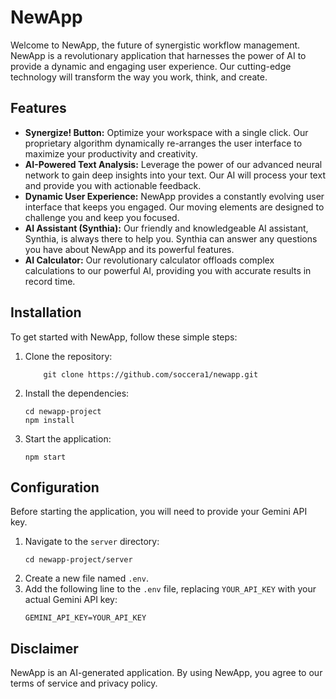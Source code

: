 # NewApp

Welcome to NewApp, the future of synergistic workflow management. NewApp is a revolutionary application that harnesses the power of AI to provide a dynamic and engaging user experience. Our cutting-edge technology will transform the way you work, think, and create.

## Features

*   **Synergize! Button:** Optimize your workspace with a single click. Our proprietary algorithm dynamically re-arranges the user interface to maximize your productivity and creativity.
*   **AI-Powered Text Analysis:** Leverage the power of our advanced neural network to gain deep insights into your text. Our AI will process your text and provide you with actionable feedback.
*   **Dynamic User Experience:** NewApp provides a constantly evolving user interface that keeps you engaged. Our moving elements are designed to challenge you and keep you focused.
*   **AI Assistant (Synthia):** Our friendly and knowledgeable AI assistant, Synthia, is always there to help you. Synthia can answer any questions you have about NewApp and its powerful features.
*   **AI Calculator:** Our revolutionary calculator offloads complex calculations to our powerful AI, providing you with accurate results in record time.

## Installation

To get started with NewApp, follow these simple steps:

1.  Clone the repository:
    ```
        git clone https://github.com/soccera1/newapp.git
    ```
2.  Install the dependencies:
    ```
    cd newapp-project
    npm install
    ```
3.  Start the application:
    ```
    npm start
    ```

## Configuration

Before starting the application, you will need to provide your Gemini API key.

1.  Navigate to the `server` directory:
    ```
    cd newapp-project/server
    ```
2.  Create a new file named `.env`.
3.  Add the following line to the `.env` file, replacing `YOUR_API_KEY` with your actual Gemini API key:
    ```
    GEMINI_API_KEY=YOUR_API_KEY
    ```

## Disclaimer

NewApp is an AI-generated application. By using NewApp, you agree to our terms of service and privacy policy.